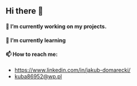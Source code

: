 ## Hi there 👋

#### 🔭 I’m currently working on my projects.
#### 🌱 I’m currently learning 
#### 📫 How to reach me:
  - https://www.linkedin.com/in/jakub-domarecki/
  - kuba86952@wp.pl
  
